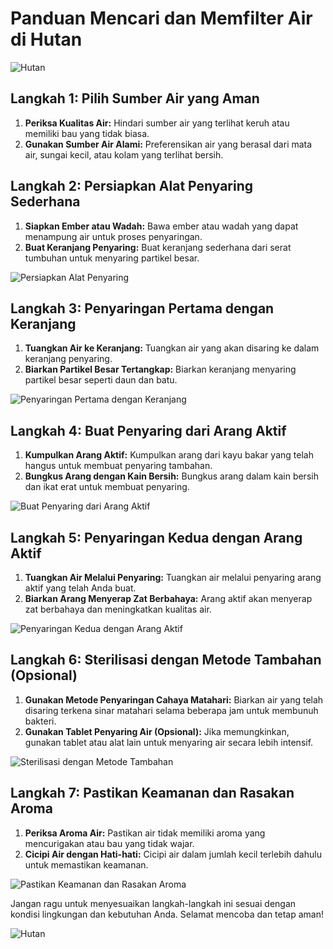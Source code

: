 ﻿# Panduan Mencari dan Memfilter Air di Hutan

![Hutan](https://source.unsplash.com/800x600/?forest)

## Langkah 1: Pilih Sumber Air yang Aman

1. **Periksa Kualitas Air:** Hindari sumber air yang terlihat keruh atau memiliki bau yang tidak biasa.
2. **Gunakan Sumber Air Alami:** Preferensikan air yang berasal dari mata air, sungai kecil, atau kolam yang terlihat bersih.

## Langkah 2: Persiapkan Alat Penyaring Sederhana

1. **Siapkan Ember atau Wadah:** Bawa ember atau wadah yang dapat menampung air untuk proses penyaringan.
2. **Buat Keranjang Penyaring:** Buat keranjang sederhana dari serat tumbuhan untuk menyaring partikel besar.

![Persiapkan Alat Penyaring](https://source.unsplash.com/800x600/?water-filter-preparation)

## Langkah 3: Penyaringan Pertama dengan Keranjang

1. **Tuangkan Air ke Keranjang:** Tuangkan air yang akan disaring ke dalam keranjang penyaring.
2. **Biarkan Partikel Besar Tertangkap:** Biarkan keranjang menyaring partikel besar seperti daun dan batu.

![Penyaringan Pertama dengan Keranjang](https://source.unsplash.com/800x600/?first-filtering)

## Langkah 4: Buat Penyaring dari Arang Aktif

1. **Kumpulkan Arang Aktif:** Kumpulkan arang dari kayu bakar yang telah hangus untuk membuat penyaring tambahan.
2. **Bungkus Arang dengan Kain Bersih:** Bungkus arang dalam kain bersih dan ikat erat untuk membuat penyaring.

![Buat Penyaring dari Arang Aktif](https://source.unsplash.com/800x600/?charcoal-filter)

## Langkah 5: Penyaringan Kedua dengan Arang Aktif

1. **Tuangkan Air Melalui Penyaring:** Tuangkan air melalui penyaring arang aktif yang telah Anda buat.
2. **Biarkan Arang Menyerap Zat Berbahaya:** Arang aktif akan menyerap zat berbahaya dan meningkatkan kualitas air.

![Penyaringan Kedua dengan Arang Aktif](https://source.unsplash.com/800x600/?second-filtering)

## Langkah 6: Sterilisasi dengan Metode Tambahan (Opsional)

1. **Gunakan Metode Penyaringan Cahaya Matahari:** Biarkan air yang telah disaring terkena sinar matahari selama beberapa jam untuk membunuh bakteri.
2. **Gunakan Tablet Penyaring Air (Opsional):** Jika memungkinkan, gunakan tablet atau alat lain untuk menyaring air secara lebih intensif.

![Sterilisasi dengan Metode Tambahan](https://source.unsplash.com/800x600/?water-sterilization)

## Langkah 7: Pastikan Keamanan dan Rasakan Aroma

1. **Periksa Aroma Air:** Pastikan air tidak memiliki aroma yang mencurigakan atau bau yang tidak wajar.
2. **Cicipi Air dengan Hati-hati:** Cicipi air dalam jumlah kecil terlebih dahulu untuk memastikan keamanan.

![Pastikan Keamanan dan Rasakan Aroma](https://source.unsplash.com/800x600/?tasting-water)

Jangan ragu untuk menyesuaikan langkah-langkah ini sesuai dengan kondisi lingkungan dan kebutuhan Anda. Selamat mencoba dan tetap aman!

![Hutan](https://source.unsplash.com/800x600/?forest)

